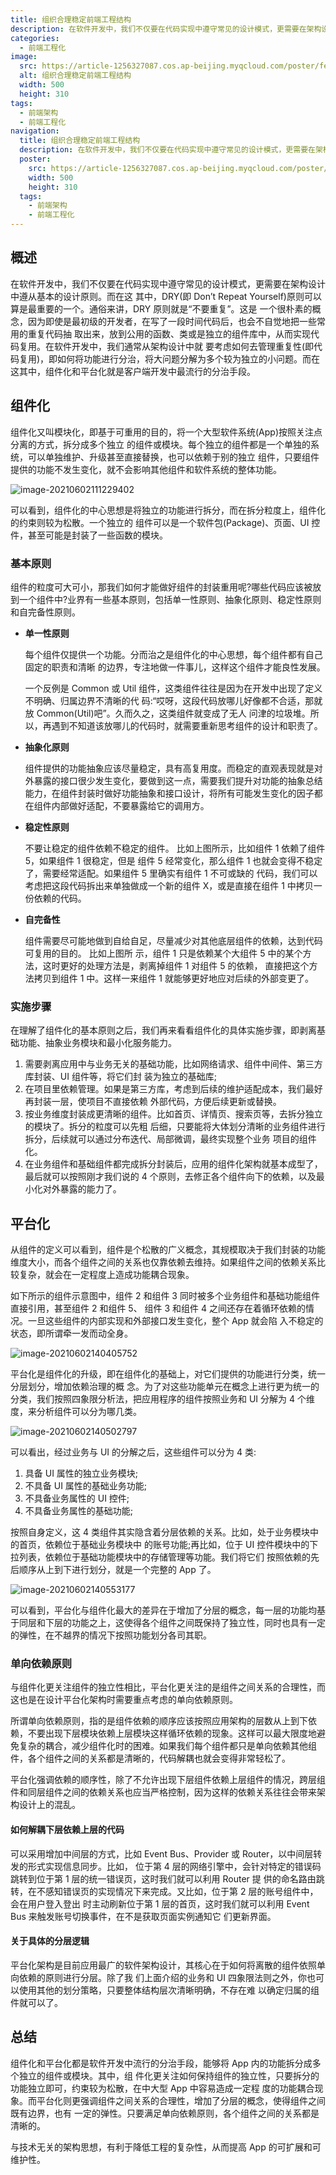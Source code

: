 ```yaml
---
title: 组织合理稳定前端工程结构
description: 在软件开发中，我们不仅要在代码实现中遵守常⻅的设计模式，更需要在架构设计中遵从基本的设计原则。而在这 其中，DRY(即 Don’t Repeat Yourself)原则可以算是最重要的一个。通俗来讲，DRY 原则就是“不要重复”
categories:
  - 前端工程化
image:
  src: https://article-1256327087.cos.ap-beijing.myqcloud.com/poster/fe-framework-well-written.png
  alt: 组织合理稳定前端工程结构
  width: 500
  height: 310
tags:
  - 前端架构
  - 前端工程化
navigation:
  title: 组织合理稳定前端工程结构
  description: 在软件开发中，我们不仅要在代码实现中遵守常⻅的设计模式，更需要在架构设计中遵从基本的设计原则。而在这 其中，DRY(即 Don’t Repeat Yourself)原则可以算是最重要的一个。通俗来讲，DRY 原则就是“不要重复”
  poster:
    src: https://article-1256327087.cos.ap-beijing.myqcloud.com/poster/fe-framework-well-written.png
    width: 500
    height: 310
  tags:
    - 前端架构
    - 前端工程化
---
```


## 概述

在软件开发中，我们不仅要在代码实现中遵守常⻅的设计模式，更需要在架构设计中遵从基本的设计原则。而在这 其中，DRY(即 Don’t Repeat Yourself)原则可以算是最重要的一个。通俗来讲，DRY 原则就是“不要重复”。这是 一个很朴素的概念，因为即使是最初级的开发者，在写了一段时间代码后，也会不自觉地把一些常用的重复代码抽 取出来，放到公用的函数、类或是独立的组件库中，从而实现代码复用。在软件开发中，我们通常从架构设计中就 要考虑如何去管理重复性(即代码复用)，即如何将功能进行分治，将大问题分解为多个较为独立的小问题。而在 这其中，组件化和平台化就是客户端开发中最流行的分治手段。

## 组件化

组件化又叫模块化，即基于可重用的目的，将一个大型软件系统(App)按照关注点分离的方式，拆分成多个独立 的组件或模块。每个独立的组件都是一个单独的系统，可以单独维护、升级甚至直接替换，也可以依赖于别的独立 组件，只要组件提供的功能不发生变化，就不会影响其他组件和软件系统的整体功能。

![image-20210602111229402](https://article-1256327087.cos.ap-beijing.myqcloud.com/fe-framework-well-written/image-20210602111229402.png)

可以看到，组件化的中心思想是将独立的功能进行拆分，而在拆分粒度上，组件化的约束则较为松散。一个独立的 组件可以是一个软件包(Package)、⻚面、UI 控件，甚至可能是封装了一些函数的模块。

### 基本原则

组件的粒度可大可小，那我们如何才能做好组件的封装重用呢?哪些代码应该被放到一个组件中?业界有一些基本原则，包括单一性原则、抽象化原则、稳定性原则和自完备性原则。

- **单一性原则**

  每个组件仅提供一个功能。分而治之是组件化的中心思想，每个组件都有自己固定的职责和清晰 的边界，专注地做一件事儿，这样这个组件才能良性发展。

  一个反例是 Common 或 Util 组件，这类组件往往是因为在开发中出现了定义不明确、归属边界不清晰的代 码:“哎呀，这段代码放哪儿好像都不合适，那就放 Common(Util)吧”。久而久之，这类组件就变成了无人 问津的垃圾堆。所以，再遇到不知道该放哪儿的代码时，就需要重新思考组件的设计和职责了。

- **抽象化原则**

  组件提供的功能抽象应该尽量稳定，具有高复用度。而稳定的直观表现就是对外暴露的接口很少发生变化，要做到这一点，需要我们提升对功能的抽象总结能力，在组件封装时做好功能抽象和接口设计，将所有可能发生变化的因子都在组件内部做好适配，不要暴露给它的调用方。

- **稳定性原则**

  不要让稳定的组件依赖不稳定的组件。 比如上图所示，比如组件 1 依赖了组件 5，如果组件 1 很稳定，但是 组件 5 经常变化，那么组件 1 也就会变得不稳定了，需要经常适配。如果组件 5 里确实有组件 1 不可或缺的 代码，我们可以考虑把这段代码拆出来单独做成一个新的组件 X，或是直接在组件 1 中拷⻉一份依赖的代码。

- **自完备性**

  组件需要尽可能地做到自给自足，尽量减少对其他底层组件的依赖，达到代码可复用的目的。 比如上图所 示，组件 1 只是依赖某个大组件 5 中的某个方法，这时更好的处理方法是，剥离掉组件 1 对组件 5 的依赖， 直接把这个方法拷⻉到组件 1 中。这样一来组件 1 就能够更好地应对后续的外部变更了。

### 实施步骤

在理解了组件化的基本原则之后，我们再来看看组件化的具体实施步骤，即剥离基础功能、抽象业务模块和最小化服务能力。

1. 需要剥离应用中与业务无关的基础功能，比如网络请求、组件中间件、第三方库封装、UI 组件等，将它们封 装为独立的基础库;
2. 在项目里依赖管理。如果是第三方库，考虑到后续的维护适配成本，我们最好再封装一层，使项目不直接依赖 外部代码，方便后续更新或替换。
3. 按业务维度封装成更清晰的组件。比如首⻚、详情⻚、搜索⻚等，去拆分独立的模块了。拆分的粒度可以先粗 后细，只要能将大体划分清晰的业务组件进行拆分，后续就可以通过分布迭代、局部微调，最终实现整个业务 项目的组件化。
4. 在业务组件和基础组件都完成拆分封装后，应用的组件化架构就基本成型了，最后就可以按照刚才我们说的 4 个原则，去修正各个组件向下的依赖，以及最小化对外暴露的能力了。

## 平台化

从组件的定义可以看到，组件是个松散的广义概念，其规模取决于我们封装的功能维度大小，而各个组件之间的关系也仅靠依赖去维持。如果组件之间的依赖关系比较复杂，就会在一定程度上造成功能耦合现象。

如下所示的组件示意图中，组件 2 和组件 3 同时被多个业务组件和基础功能组件直接引用，甚至组件 2 和组件 5、 组件 3 和组件 4 之间还存在着循环依赖的情况。一旦这些组件的内部实现和外部接口发生变化，整个 App 就会陷 入不稳定的状态，即所谓牵一发而动全身。

![image-20210602140405752](https://article-1256327087.cos.ap-beijing.myqcloud.com/fe-framework-well-written/image-20210602140405752.png)

平台化是组件化的升级，即在组件化的基础上，对它们提供的功能进行分类，统一分层划分，增加依赖治理的概 念。为了对这些功能单元在概念上进行更为统一的分类，我们按照四象限分析法，把应用程序的组件按照业务和 UI 分解为 4 个维度，来分析组件可以分为哪几类。

![image-20210602140502797](https://article-1256327087.cos.ap-beijing.myqcloud.com/fe-framework-well-written/image-20210602140502797.png)

可以看出，经过业务与 UI 的分解之后，这些组件可以分为 4 类:

1. 具备 UI 属性的独立业务模块;
2. 不具备 UI 属性的基础业务功能;
3. 不具备业务属性的 UI 控件;
4. 不具备业务属性的基础功能;

按照自身定义，这 4 类组件其实隐含着分层依赖的关系。比如，处于业务模块中的首⻚，依赖位于基础业务模块中 的账号功能;再比如，位于 UI 控件模块中的下拉列表，依赖位于基础功能模块中的存储管理等功能。我们将它们 按照依赖的先后顺序从上到下进行划分，就是一个完整的 App 了。

![image-20210602140553177](https://article-1256327087.cos.ap-beijing.myqcloud.com/fe-framework-well-written/image-20210602140553177.png)

可以看到，平台化与组件化最大的差异在于增加了分层的概念，每一层的功能均基于同层和下层的功能之上，这使得各个组件之间既保持了独立性，同时也具有一定的弹性，在不越界的情况下按照功能划分各司其职。

### 单向依赖原则

与组件化更关注组件的独立性相比，平台化更关注的是组件之间关系的合理性，而这也是在设计平台化架构时需要重点考虑的单向依赖原则。

所谓单向依赖原则，指的是组件依赖的顺序应该按照应用架构的层数从上到下依赖，不要出现下层模块依赖上层模块这样循环依赖的现象。这样可以最大限度地避免复杂的耦合，减少组件化时的困难。如果我们每个组件都只是单向依赖其他组件，各个组件之间的关系都是清晰的，代码解耦也就会变得非常轻松了。

平台化强调依赖的顺序性，除了不允许出现下层组件依赖上层组件的情况，跨层组件和同层组件之间的依赖关系也应当严格控制，因为这样的依赖关系往往会带来架构设计上的混乱。

#### 如何解耦下层依赖上层的代码

可以采用增加中间层的方式，比如 Event Bus、Provider 或 Router，以中间层转发的形式实现信息同步。比如， 位于第 4 层的网络引擎中，会针对特定的错误码跳转到位于第 1 层的统一错误⻚，这时我们就可以利用 Router 提 供的命名路由跳转，在不感知错误⻚的实现情况下来完成。又比如，位于第 2 层的账号组件中，会在用户登入登出 时主动刷新位于第 1 层的首⻚，这时我们就可以利用 Event Bus 来触发账号切换事件，在不是获取⻚面实例通知它 们更新界面。

#### 关于具体的分层逻辑

平台化架构是目前应用最广的软件架构设计，其核心在于如何将离散的组件依照单向依赖的原则进行分层。除了我 们上面介绍的业务和 UI 四象限法则之外，你也可以使用其他的划分策略，只要整体结构层次清晰明确，不存在难 以确定归属的组件就可以了。

## 总结

组件化和平台化都是软件开发中流行的分治手段，能够将 App 内的功能拆分成多个独立的组件或模块。其中，组 件化更关注如何保持组件的独立性，只要拆分的功能独立即可，约束较为松散，在中大型 App 中容易造成一定程 度的功能耦合现象。而平台化则更强调组件之间关系的合理性，增加了分层的概念，使得组件之间既有边界，也有 一定的弹性。只要满足单向依赖原则，各个组件之间的关系都是清晰的。

与技术无关的架构思想，有利于降低工程的复杂性，从而提高 App 的可扩展和可维护性。
